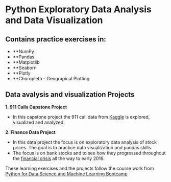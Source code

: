 # Python Exploratory Data Analysis and Data Visualization
## Contains practice exercises in:
* **NumPy
* **Pandas
* **Matplotlib
* **Seaborn
* **Plotly
* **Choropleth - Geograpical Plotting
## Data avalysis and visualization Projects
**1. 911 Calls Capstone Project**
* In this capstone project the 911 call data from [Kaggle](https://www.kaggle.com/mchirico/montcoalert) is explored, visualized and analyzed.

**2. Finance Data Project**
* In this data project the focus is on exploratory data analysis of stock prices. The goal is to practice data visualization and pandas skills.
* The focus is on bank stocks and to see how they progressed throughout the [financial crisis](https://en.wikipedia.org/wiki/Financial_crisis_of_2007%E2%80%9308) all the way to early 2016.

These learning exercises and the projects follow the course work from [Python for Data Science and Machine Learning Bootcamp](https://www.udemy.com/course/python-for-data-science-and-machine-learning-bootcamp/)
